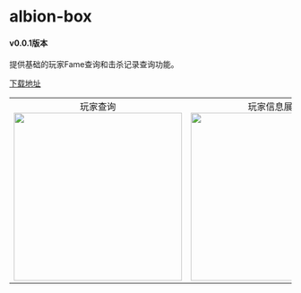 # albion-box
#### v0.0.1版本
提供基础的玩家Fame查询和击杀记录查询功能。

[下载地址](https://github.com/PollexLee/albion-box/releases)


<table>
   <tr>
      <td align="center">
         <a>玩家查询</a>
         <br>
         <img src="https://user-images.githubusercontent.com/6780703/201155468-41580c15-6935-4673-a784-7beac577f7d5.jpg"  width="300"/>
      </td>
      <td align="center">
         <a>玩家信息展示</a>
         <br>
         <img src="https://user-images.githubusercontent.com/6780703/201155399-df2f38ca-fa02-4f4d-a6b8-a98f7d95eb05.jpg"  width="300"/>
      </td>
   </tr>
</table>
